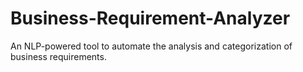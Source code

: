 # Business-Requirement-Analyzer
An NLP-powered tool to automate the analysis and categorization of business requirements.
